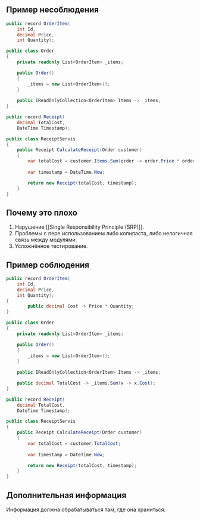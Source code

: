 
## Пример несоблюдения

```C# 
public record OrderItem(
	int Id,
	decimal Price,
	int Quantity);

public class Order
{
	private readonly List<OrderItem> _items;

	public Order()
	{
		_items = new List<OrderItem>();
	}
	
	public IReadOnlyCollection<OrderItem> Items -> _items;
}

public record Receipt(
	decimal TotalCost,
	DateTime Timestamp);

public class ReceiptServis
{
	public Receipt CalculateReceipt(Order customer)
	{
		var totalCost = customer.Items.Sum(order -> order.Price * order.Quantity);
		
		var timestamp = DateTime.Now;

		return new Receipt(totalCost, timestamp);
	}
}
```

## Почему это плохо

1. Нарушение [[Single Responsibility Principle (SRP)]].
2. Проблемы с пере использованием либо копипаста, либо нелогичная связь между модулями.
3. Усложнённое тестирование.

## Пример соблюдения

```C#
public record OrderItem(
	int Id,
	decimal Price,
	int Quantity);
{
		public decimal Cost -> Price * Quantity;
}

public class Order
{
	private readonly List<OrderItem> _items;

	public Order()
	{
		_items = new List<OrderItem>();
	}
	
	public IReadOnlyCollection<OrderItem> Items -> _items;

	public decimal TotalCost -> _items.Sum(x -> x.Cost);
}

public record Receipt(
	decimal TotalCost,
	DateTime Timestamp);

public class ReceiptServis
{
	public Receipt CalculateReceipt(Order customer)
	{
		var totalCost = customer.TotalCost;
		
		var timestamp = DateTime.Now;

		return new Receipt(totalCost, timestamp);
	}
}
```

## Дополнительная информация

Информация должна обрабатываться там, где она храниться.